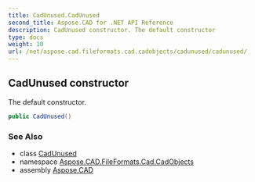 ```yaml
---
title: CadUnused.CadUnused
second_title: Aspose.CAD for .NET API Reference
description: CadUnused constructor. The default constructor
type: docs
weight: 10
url: /net/aspose.cad.fileformats.cad.cadobjects/cadunused/cadunused/
---
```

## CadUnused constructor

The default constructor.

```csharp
public CadUnused()
```

### See Also

* class [CadUnused](../)
* namespace [Aspose.CAD.FileFormats.Cad.CadObjects](../../cadunused/)
* assembly [Aspose.CAD](../../../)


